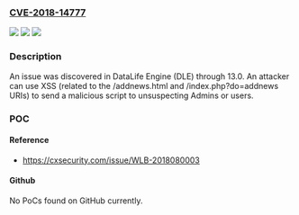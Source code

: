 ### [CVE-2018-14777](https://cve.mitre.org/cgi-bin/cvename.cgi?name=CVE-2018-14777)
![](https://img.shields.io/static/v1?label=Product&message=n%2Fa&color=blue)
![](https://img.shields.io/static/v1?label=Version&message=n%2Fa&color=blue)
![](https://img.shields.io/static/v1?label=Vulnerability&message=n%2Fa&color=brighgreen)

### Description

An issue was discovered in DataLife Engine (DLE) through 13.0. An attacker can use XSS (related to the /addnews.html and /index.php?do=addnews URIs) to send a malicious script to unsuspecting Admins or users.

### POC

#### Reference
- https://cxsecurity.com/issue/WLB-2018080003

#### Github
No PoCs found on GitHub currently.

